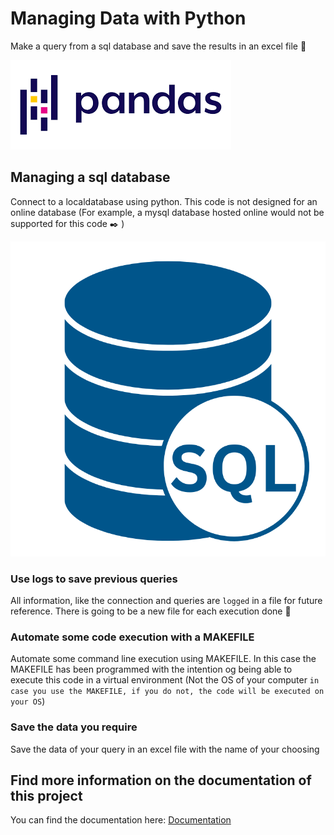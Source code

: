 # Managing Data with Python

Make a query from a sql database and save the results in an excel file :file_folder:

![Image](docs/images/pandas_logo.png)

## Managing a sql database

Connect to a localdatabase using python.
This code is not designed for an online database (For example, a mysql database hosted online would not be supported for this code :black_nib: )

![Image](docs/images/sql.png)

### Use logs to save previous queries

All information, like the connection and queries are `logged` in a file for future reference.
There is going to be a new file for each execution done :paperclip:

### Automate some code execution with a MAKEFILE

Automate some command line execution using MAKEFILE.
In this case the MAKEFILE has been programmed with the intention og being able to execute this code in a virtual environment (Not the OS of your computer `in case you use the MAKEFILE, if you do not, the code will be executed on your OS`)

### Save the data you require 

Save the data of your query in an excel file with the name of your choosing

## Find more information on the documentation of this project

You can find the documentation here: [Documentation](docs/README.md)